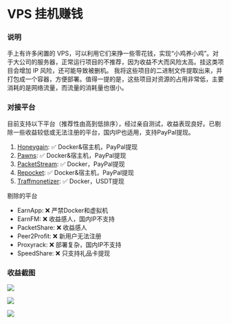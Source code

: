 # VPS 挂机赚钱

### 说明

手上有许多闲置的 VPS，可以利用它们来挣一些零花钱，实现“小鸡养小鸡”。对于大公司的服务器，正常运行项目的不推荐，因为收益不大而风险太高。挂这类项目会增加
IP 风险，还可能导致被删机。
我将这些项目的二进制文件提取出来，并打包成一个容器，方便部署。值得一提的是，这些项目对资源的占用非常低，主要消耗的是网络流量，而流量的消耗量也很小。

### 对接平台

目前支持以下平台（推荐性由高到低排序），经过亲自测试，收益表现良好。已剔除一些收益较低或无法注册的平台，国内IP也适用，支持PayPal提现。

1. [Honeygain](https://r.honeygain.me/YE898D03EA): ✅ Docker&宿主机，PayPal提现
2. [Pawns](https://pawns.app/?r=9840918): ✅ Docker&宿主机，PayPal提现
3. [PacketStream](https://packetstream.io/?psr=6pdw): ✅ Docker，PayPal提现
4. [Repocket](https://tlink.repocket.com/q9ly): ✅ Docker&宿主机，PayPal提现
5. [Traffmonetizer](https://traffmonetizer.com/?aff=1796253): ✅ Docker，USDT提现

剔除的平台

- EarnApp: ❌ 严禁Docker和虚拟机
- EarnFM: ❌ 收益感人，国内IP不支持
- PacketShare: ❌ 收益感人
- Peer2Profit: ❌ 新用户无法注册
- Proxyrack: ❌ 部署复杂，国内IP不支持
- SpeedShare: ❌ 只支持礼品卡提现

### 收益截图

![](https://g.gtimg.cn/music/photo_new/T053XD01004dqONe3aC9ry.png)

![](https://g.gtimg.cn/music/photo_new/T053XD010016Nzyn3a79ql.png)

![](https://g.gtimg.cn/music/photo_new/T053XD01003NTE9P0F0z9u.png)
